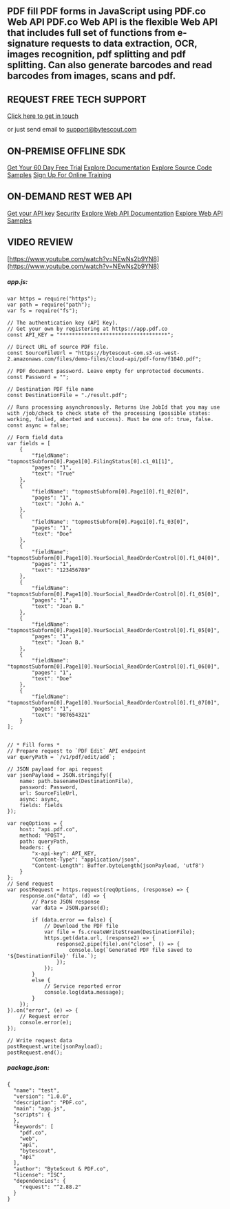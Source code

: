 ## PDF fill PDF forms in JavaScript using PDF.co Web API PDF.co Web API is the flexible Web API that includes full set of functions from e-signature requests to data extraction, OCR, images recognition, pdf splitting and pdf splitting. Can also generate barcodes and read barcodes from images, scans and pdf.

## REQUEST FREE TECH SUPPORT

[Click here to get in touch](https://bytescout.zendesk.com/hc/en-us/requests/new?subject=PDF.co%20Web%20API%20Question)

or just send email to [support@bytescout.com](mailto:support@bytescout.com?subject=PDF.co%20Web%20API%20Question) 

## ON-PREMISE OFFLINE SDK 

[Get Your 60 Day Free Trial](https://bytescout.com/download/web-installer?utm_source=github-readme)
[Explore Documentation](https://bytescout.com/documentation/index.html?utm_source=github-readme)
[Explore Source Code Samples](https://github.com/bytescout/ByteScout-SDK-SourceCode/)
[Sign Up For Online Training](https://academy.bytescout.com/)


## ON-DEMAND REST WEB API

[Get your API key](https://app.pdf.co/signup?utm_source=github-readme)
[Security](https://pdf.co/security)
[Explore Web API Documentation](https://apidocs.pdf.co?utm_source=github-readme)
[Explore Web API Samples](https://github.com/bytescout/ByteScout-SDK-SourceCode/tree/master/PDF.co%20Web%20API)

## VIDEO REVIEW

[https://www.youtube.com/watch?v=NEwNs2b9YN8](https://www.youtube.com/watch?v=NEwNs2b9YN8)




<!-- code block begin -->

##### **app.js:**
    
```
var https = require("https");
var path = require("path");
var fs = require("fs");

// The authentication key (API Key).
// Get your own by registering at https://app.pdf.co
const API_KEY = "***********************************";

// Direct URL of source PDF file.
const SourceFileUrl = "https://bytescout-com.s3-us-west-2.amazonaws.com/files/demo-files/cloud-api/pdf-form/f1040.pdf";

// PDF document password. Leave empty for unprotected documents.
const Password = "";

// Destination PDF file name
const DestinationFile = "./result.pdf";

// Runs processing asynchronously. Returns Use JobId that you may use with /job/check to check state of the processing (possible states: working, failed, aborted and success). Must be one of: true, false.
const async = false;

// Form field data
var fields = [
    {
        "fieldName": "topmostSubform[0].Page1[0].FilingStatus[0].c1_01[1]",
        "pages": "1",
        "text": "True"
    },
    {
        "fieldName": "topmostSubform[0].Page1[0].f1_02[0]",
        "pages": "1",
        "text": "John A."
    },        
    {
        "fieldName": "topmostSubform[0].Page1[0].f1_03[0]",
        "pages": "1",
        "text": "Doe"
    },        
    {
        "fieldName": "topmostSubform[0].Page1[0].YourSocial_ReadOrderControl[0].f1_04[0]",
        "pages": "1",
        "text": "123456789"
    },
    {
        "fieldName": "topmostSubform[0].Page1[0].YourSocial_ReadOrderControl[0].f1_05[0]",
        "pages": "1",
        "text": "Joan B."
    },
    {
        "fieldName": "topmostSubform[0].Page1[0].YourSocial_ReadOrderControl[0].f1_05[0]",
        "pages": "1",
        "text": "Joan B."
    },
    {
        "fieldName": "topmostSubform[0].Page1[0].YourSocial_ReadOrderControl[0].f1_06[0]",
        "pages": "1",
        "text": "Doe"
    },
    {
        "fieldName": "topmostSubform[0].Page1[0].YourSocial_ReadOrderControl[0].f1_07[0]",
        "pages": "1",
        "text": "987654321"
    }     
];


// * Fill forms *
// Prepare request to `PDF Edit` API endpoint
var queryPath = `/v1/pdf/edit/add`;

// JSON payload for api request
var jsonPayload = JSON.stringify({
    name: path.basename(DestinationFile),
    password: Password,
    url: SourceFileUrl,
    async: async,
    fields: fields
});

var reqOptions = {
    host: "api.pdf.co",
    method: "POST",
    path: queryPath,
    headers: {
        "x-api-key": API_KEY,
        "Content-Type": "application/json",
        "Content-Length": Buffer.byteLength(jsonPayload, 'utf8')
    }
};
// Send request
var postRequest = https.request(reqOptions, (response) => {
    response.on("data", (d) => {
        // Parse JSON response
        var data = JSON.parse(d);

        if (data.error == false) {
            // Download the PDF file
            var file = fs.createWriteStream(DestinationFile);
            https.get(data.url, (response2) => {
                response2.pipe(file).on("close", () => {
                    console.log(`Generated PDF file saved to '${DestinationFile}' file.`);
                });
            });
        }
        else {
            // Service reported error
            console.log(data.message);
        }
    });
}).on("error", (e) => {
    // Request error
    console.error(e);
});

// Write request data
postRequest.write(jsonPayload);
postRequest.end();
```

<!-- code block end -->    

<!-- code block begin -->

##### **package.json:**
    
```
{
  "name": "test",
  "version": "1.0.0",
  "description": "PDF.co",
  "main": "app.js",
  "scripts": {
  },
  "keywords": [
    "pdf.co",
    "web",
    "api",
    "bytescout",
    "api"
  ],
  "author": "ByteScout & PDF.co",
  "license": "ISC",
  "dependencies": {
    "request": "^2.88.2"
  }
}

```

<!-- code block end -->
